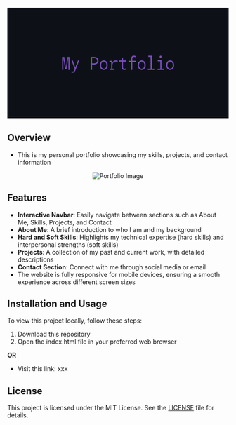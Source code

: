 <p align="center">
  <img src="img\my_portfolio_banner.png" alt="Portfolio Banner" />
</p>

## Overview

- This is my personal portfolio showcasing my skills, projects, and contact information

<p align="center">
  <img src="img\img\my_portfolio_image.PNG" alt="Portfolio Image" />
</p>

## Features

- **Interactive Navbar**: Easily navigate between sections such as About Me, Skills, Projects, and Contact
- **About Me**: A brief introduction to who I am and my background
- **Hard and Soft Skills**: Highlights my technical expertise (hard skills) and interpersonal strengths (soft skills)
- **Projects**: A collection of my past and current work, with detailed descriptions
- **Contact Section**: Connect with me through social media or email
- The website is fully responsive for mobile devices, ensuring a smooth experience across different screen sizes

## Installation and Usage

To view this project locally, follow these steps:

1. Download this repository
2. Open the index.html file in your preferred web browser

**OR**

- Visit this link: xxx

## License

This project is licensed under the MIT License. See the [LICENSE](LICENSE) file for details.
